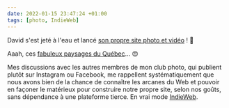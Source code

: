 ```yaml
---
date: 2022-01-15 23:47:24 +01:00
tags: [photo, IndieWeb]
---
```


David s'est jeté à l'eau et lancé [son propre site photo et vidéo](https://media.larlet.fr/) ! 🎉

Aaah, ces [fabuleux paysages du Québec](https://media.larlet.fr/2021--paysages-15.html)… 😍

Mes discussions avec les autres membres de mon club photo, qui publient plutôt sur Instagram ou Facebook, me rappellent systématiquement que nous avons bien de la chance de connaître les arcanes du Web et pouvoir en façoner le matérieux pour construire notre propre site, selon nos goûts, sans dépendance à une plateforme tierce. En vrai mode [IndieWeb](https://indieweb.org/).
